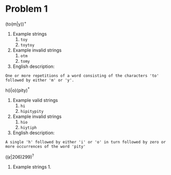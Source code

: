 # Problem 1

$(\text{to(m|y)})^+$
1. Example strings
	1. `toy`
	2. `toytoy`
2. Example invalid strings
	1. `otm`
	2. `tomy`
3. English description:
```
One or more repetitions of a word consisting of the characters 'to' followed by either 'm' or 'y'.
```


$\text{h(i|o)(pity)}^*$
1. Example valid strings
	1. `hi`
	2. `hipitypity`
2. Example invalid strings
	1. `hio`
	2. `hiytiph`
3. English description:
```
A single 'h' followed by either 'i' or 'o' in turn followed by zero or more occurrences of the word 'pity'
```


$((\epsilon|206)299)^?$
1. Example strings
	1. 







